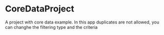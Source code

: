 # CoreDataProject

A project with core data example. In this app duplicates are not allowed, you can changhe the filtering type and the criteria

